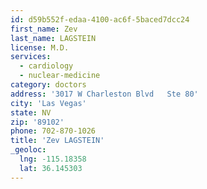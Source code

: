 ```yaml
---
id: d59b552f-edaa-4100-ac6f-5baced7dcc24
first_name: Zev
last_name: LAGSTEIN
license: M.D.
services:
  - cardiology
  - nuclear-medicine
category: doctors
address: '3017 W Charleston Blvd   Ste 80'
city: 'Las Vegas'
state: NV
zip: '89102'
phone: 702-870-1026
title: 'Zev LAGSTEIN'
_geoloc:
  lng: -115.18358
  lat: 36.145303
---
```

